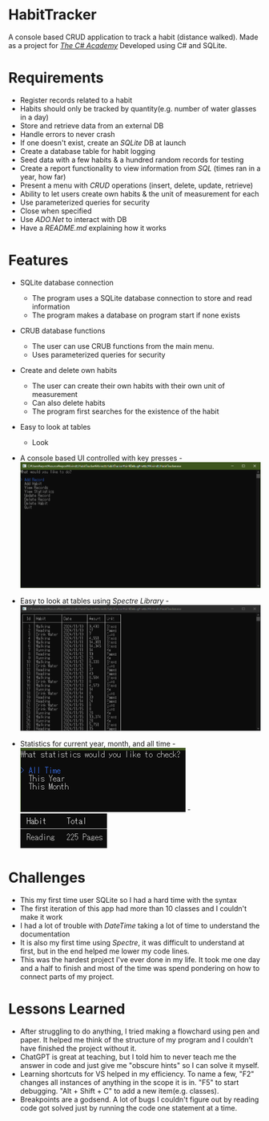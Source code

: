 # HabitTracker
A console based CRUD application to track a habit (distance walked).
Made as a project for [*The C# Academy*](https://thecsharpacademy.com/project/12/habit-logger)
Developed using C# and SQLite.

# Requirements
- Register records related to a habit
- Habits should only be tracked by quantity(e.g. number of water glasses in a day)
- Store and retrieve data from an external DB
- Handle errors to never crash
- If one doesn't exist, create an *SQLite* DB at launch
- Create a database table for habit logging 
- Seed data with a few habits & a hundred random records for testing
- Create a report functionality to view information from *SQL* (times ran in a year, how far)
- Present a menu with *CRUD* operations (insert, delete, update, retrieve)
- Ability to let users create own habits & the unit of measurement for each
- Use parameterized queries for security
- Close when specified
- Use *ADO.Net* to interact with DB
- Have a *README.md* explaining how it works

# Features
* SQLite database connection
   - The program uses a SQLite database connection to store and read information
   - The program makes a database on program start if none exists

* CRUB database functions
   - The user can use CRUB functions from the main menu.
   - Uses parameterized queries for security 

* Create and delete own habits
   - The user can create their own habits with their own unit of measurement
   - Can also delete habits
   - The program first searches for the existence of the habit

* Easy to look at tables
   - Look 
* A console based UI controlled with key presses
 -![image](/images/HabitTracker-MainMenu.PNG)

* Easy to look at tables using *Spectre Library*
-![image](/images/HabitTracker-ViewRecords.PNG)

* Statistics for current year, month, and all time
-![image](/images/HabitTracker-StatisticsMenu.PNG)
-![image](/images/HabitTracker-Statistics.PNG)

# Challenges
   - This my first time user SQLite so I had a hard time with the syntax
   - The first iteration of this app had more than 10 classes and I couldn't make it work
   - I had a lot of trouble with *DateTime* taking a lot of time to understand the documentation
   - It is also my first time using *Spectre*, it was difficult to understand at first, but in the end helped me lower my code lines.
   - This was the hardest project I've ever done in my life. It took me one day and a half to finish and most of the time was spend pondering on how to connect parts of my project.

# Lessons Learned
   - After struggling to do anything, I tried making a flowchard using pen and paper. It helped me think of the structure of my program and I couldn't have finished the project without it.
   - ChatGPT is great at teaching, but I told him to never teach me the answer in code and just give me "obscure hints" so I can solve it myself.
   - Learning shortcuts for VS helped in my efficiency. To name a few, "F2" changes all instances of anything in the scope it is in. "F5" to start debugging. "Alt + Shift + C" to add a new item(e.g. classes).
   - Breakpoints are a godsend. A lot of bugs I couldn't figure out by reading code got solved just by running the code one statement at a time.
